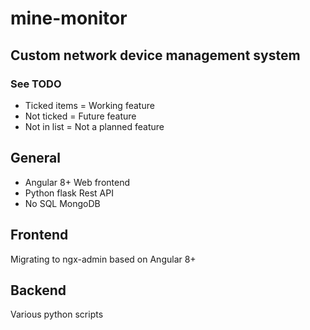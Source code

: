 # mine-monitor

## Custom network device management system

### See TODO
- Ticked items = Working feature
- Not ticked = Future feature
- Not in list = Not a planned feature

## General
- Angular 8+ Web frontend
- Python flask Rest API
- No SQL MongoDB

## Frontend
Migrating to ngx-admin based on Angular 8+

## Backend
Various python scripts
